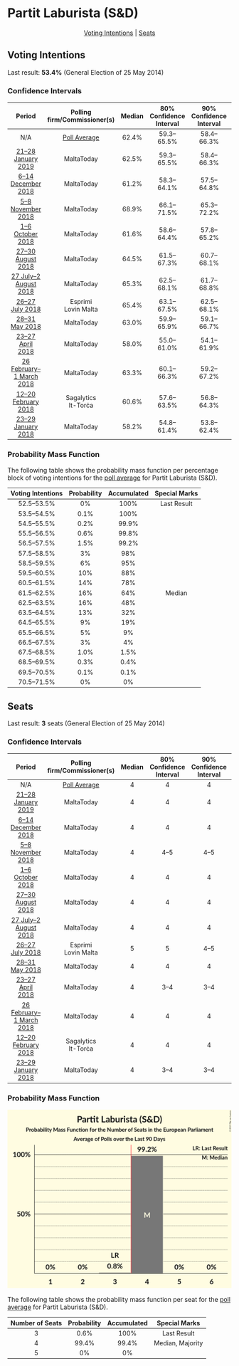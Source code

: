 # Partit Laburista (S&D)

<p align="center"><a href="#voting-intentions">Voting Intentions</a> | <a href="#seats">Seats</a></p>

## Voting Intentions

Last result: **53.4%** (General Election of 25 May 2014)

### Confidence Intervals

| Period     | Polling firm/Commissioner(s) | Median | 80% Confidence Interval | 90% Confidence Interval | 95% Confidence Interval | 99% Confidence Interval |
|:----------:|:----------------:|:-----------:|:-----------------------:|:-----------------------:|:-----------------------:|:-----------------------:|
| N/A | [Poll Average](average.html) | 62.4% | 59.3–65.5% | 58.4–66.3% | 57.7–67.0% | 56.1–68.5% |
| [21–28 January 2019](2019-01-28-MaltaToday.html) | MaltaToday | 62.5% | 59.3–65.5% | 58.4–66.3% | 57.6–67.0% | 56.1–68.5% |
| [6–14 December 2018](2018-12-14-MaltaToday.html) | MaltaToday | 61.2% | 58.3–64.1% | 57.5–64.8% | 56.8–65.5% | 55.4–66.8% |
| [5–8 November 2018](2018-11-08-MaltaToday.html) | MaltaToday | 68.9% | 66.1–71.5% | 65.3–72.2% | 64.6–72.9% | 63.2–74.1% |
| [1–6 October 2018](2018-10-06-MaltaToday.html) | MaltaToday | 61.6% | 58.6–64.4% | 57.8–65.2% | 57.1–65.9% | 55.7–67.2% |
| [27–30 August 2018](2018-08-30-MaltaToday.html) | MaltaToday | 64.5% | 61.5–67.3% | 60.7–68.1% | 60.0–68.8% | 58.5–70.1% |
| [27 July–2 August 2018](2018-08-02-MaltaToday.html) | MaltaToday | 65.3% | 62.5–68.1% | 61.7–68.8% | 61.0–69.5% | 59.6–70.8% |
| [26–27 July 2018](2018-07-27-Esprimi.html) | Esprimi <br> Lovin Malta | 65.4% | 63.1–67.5% | 62.5–68.1% | 62.0–68.6% | 60.9–69.6% |
| [28–31 May 2018](2018-05-31-MaltaToday.html) | MaltaToday | 63.0% | 59.9–65.9% | 59.1–66.7% | 58.3–67.4% | 56.8–68.8% |
| [23–27 April 2018](2018-04-27-MaltaToday.html) | MaltaToday | 58.0% | 55.0–61.0% | 54.1–61.9% | 53.3–62.6% | 51.9–64.0% |
| [26 February–1 March 2018](2018-03-01-MaltaToday.html) | MaltaToday | 63.3% | 60.1–66.3% | 59.2–67.2% | 58.4–67.9% | 56.8–69.3% |
| [12–20 February 2018](2018-02-20-Sagalytics.html) | Sagalytics <br> It-Torċa | 60.6% | 57.6–63.5% | 56.8–64.3% | 56.1–65.0% | 54.7–66.3% |
| [23–29 January 2018](2018-01-29-MaltaToday.html) | MaltaToday | 58.2% | 54.8–61.4% | 53.8–62.4% | 53.0–63.1% | 51.4–64.7% |

### Probability Mass Function

The following table shows the probability mass function per percentage block of voting intentions for the [poll average](average.html) for Partit Laburista (S&D).

| Voting Intentions | Probability | Accumulated | Special Marks |
|:-----------------:|:-----------:|:-----------:|:-------------:|
| 52.5–53.5% | 0% | 100% | Last Result |
| 53.5–54.5% | 0.1% | 100% |  |
| 54.5–55.5% | 0.2% | 99.9% |  |
| 55.5–56.5% | 0.6% | 99.8% |  |
| 56.5–57.5% | 1.5% | 99.2% |  |
| 57.5–58.5% | 3% | 98% |  |
| 58.5–59.5% | 6% | 95% |  |
| 59.5–60.5% | 10% | 88% |  |
| 60.5–61.5% | 14% | 78% |  |
| 61.5–62.5% | 16% | 64% | Median |
| 62.5–63.5% | 16% | 48% |  |
| 63.5–64.5% | 13% | 32% |  |
| 64.5–65.5% | 9% | 19% |  |
| 65.5–66.5% | 5% | 9% |  |
| 66.5–67.5% | 3% | 4% |  |
| 67.5–68.5% | 1.0% | 1.5% |  |
| 68.5–69.5% | 0.3% | 0.4% |  |
| 69.5–70.5% | 0.1% | 0.1% |  |
| 70.5–71.5% | 0% | 0% |  |


## Seats

Last result: **3** seats (General Election of 25 May 2014)

### Confidence Intervals

| Period     | Polling firm/Commissioner(s) | Median | 80% Confidence Interval | 90% Confidence Interval | 95% Confidence Interval | 99% Confidence Interval |
|:----------:|:----------------:|:------:|:-----------------------:|:-----------------------:|:-----------------------:|:-----------------------:|
| N/A | [Poll Average](average.html) | 4 | 4 | 4 | 4 | 3–4 |
| [21–28 January 2019](2019-01-28-MaltaToday.html) | MaltaToday | 4 | 4 | 4 | 4 | 3–4 |
| [6–14 December 2018](2018-12-14-MaltaToday.html) | MaltaToday | 4 | 4 | 4 | 4 | 3–4 |
| [5–8 November 2018](2018-11-08-MaltaToday.html) | MaltaToday | 4 | 4–5 | 4–5 | 4–5 | 4–5 |
| [1–6 October 2018](2018-10-06-MaltaToday.html) | MaltaToday | 4 | 4 | 4 | 4 | 3–4 |
| [27–30 August 2018](2018-08-30-MaltaToday.html) | MaltaToday | 4 | 4 | 4 | 4 | 4–5 |
| [27 July–2 August 2018](2018-08-02-MaltaToday.html) | MaltaToday | 4 | 4 | 4 | 4 | 4 |
| [26–27 July 2018](2018-07-27-Esprimi.html) | Esprimi <br> Lovin Malta | 5 | 5 | 4–5 | 4–5 | 4–5 |
| [28–31 May 2018](2018-05-31-MaltaToday.html) | MaltaToday | 4 | 4 | 4 | 4 | 4 |
| [23–27 April 2018](2018-04-27-MaltaToday.html) | MaltaToday | 4 | 3–4 | 3–4 | 3–4 | 3–4 |
| [26 February–1 March 2018](2018-03-01-MaltaToday.html) | MaltaToday | 4 | 4 | 4 | 4 | 4–5 |
| [12–20 February 2018](2018-02-20-Sagalytics.html) | Sagalytics <br> It-Torċa | 4 | 4 | 4 | 4 | 3–4 |
| [23–29 January 2018](2018-01-29-MaltaToday.html) | MaltaToday | 4 | 3–4 | 3–4 | 3–4 | 3–4 |

### Probability Mass Function

![Graph with seats probability mass function not yet produced](average-seats-pmf-partitlaburistasd.png "Seats Probability Mass Function")

The following table shows the probability mass function per seat for the [poll average](average.html) for Partit Laburista (S&D).

| Number of Seats | Probability | Accumulated | Special Marks |
|:---------------:|:-----------:|:-----------:|:-------------:|
| 3 | 0.6% | 100% | Last Result |
| 4 | 99.4% | 99.4% | Median, Majority |
| 5 | 0% | 0% |  |


